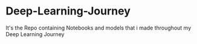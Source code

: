 # Deep-Learning-Journey
It's the Repo containing Notebooks and models that i made throughout my Deep Learning Journey
